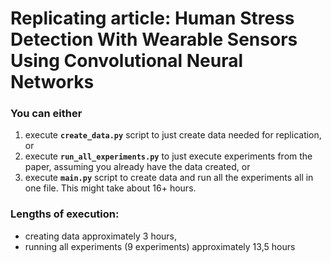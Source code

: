 # Replicating article: Human Stress Detection With Wearable Sensors Using Convolutional Neural Networks

### You can either 

1. execute <code><b>create_data.py</b></code> script to just create data needed for replication, or
2. execute <code><b>run_all_experiments.py</b></code> to just execute experiments from the paper, assuming you already have the data created, or
3. execute <code><b>main.py</b></code> script to create data and run all the experiments all in one file. This might take about 16+ hours.

### Lengths of execution:
- creating data approximately 3 hours,
- running all experiments (9 experiments) approximately 13,5 hours

